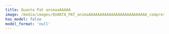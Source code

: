 ```yaml
---
title: Quanta Pat animaaAAAAA
image: /media/images/QUANTA_PAT_animaAAAAAAAAAAAAAAAAAAAAAAAAAA_compressed.png
has_model: false
model_format: 'null'
---
```

